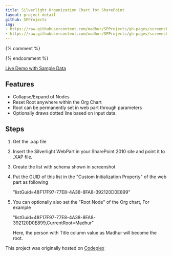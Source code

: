 ```yaml
---
title: Silverlight Organization Chart for SharePoint
layout: project-detail
github: SPProjects 
img:
- https://raw.githubusercontent.com/madhur/SPProjects/gh-pages/screenshots/list.png
- https://raw.githubusercontent.com/madhur/SPProjects/gh-pages/screenshots/chart.png
---
```


{% comment %} 
<!--{% if site.generate_projects == true %}
{% octokit_contents  SPProjects;OrgChart/Readme.markdown%}
{% endif %}-->
{% endcomment %}

[Live Demo with Sample Data](http://www.madhur.co.in/silverdemo/Index.html)

Features
--------
* Collapse/Expand of Nodes
* Reset Root anywhere within the Org Chart
* Root can be permanently set in web part through parameters
* Optionally draws dotted line based on input data.

Steps 
-----
1. Get the .xap file

2. Insert the Silverlight WebPart in your SharePoint 2010 site and point it to .XAP file.

3. Create the list with schema shown in screenshot

4. Put the GUID of this list in the "Custom Initialization Property" of the web part as following

   "listGuid=48F17F97-77E8-4A38-8FA8-392120D0E899"

5. You can optionally also set the "Root Node" of the Org chart, For example

    "listGuid=48F17F97-77E8-4A38-8FA8-392120D0E899,CurrentRoot=Madhur"

    Here, the person with Title column value as Madhur will become the root.

This project was originally hosted on [Codeplex](https://madhur.codeplex.com/)